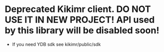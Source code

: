 # Deprecated Kikimr client. DO NOT USE IT IN NEW PROJECT! API used by this library will be disabled soon! 
 
- If you need YDB sdk see kikimr/public/sdk 
 

